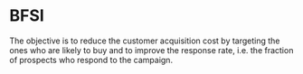 # BFSI
The objective is to reduce the customer acquisition cost by targeting the ones who are likely to buy and to improve the response rate, i.e. the fraction of prospects who respond to the campaign.
